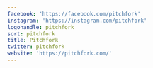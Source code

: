 ```yaml
---
facebook: 'https://facebook.com/pitchfork'
instagram: 'https://instagram.com/pitchfork'
logohandle: pitchfork
sort: pitchfork
title: Pitchfork
twitter: pitchfork
website: 'https://pitchfork.com/'
---
```


